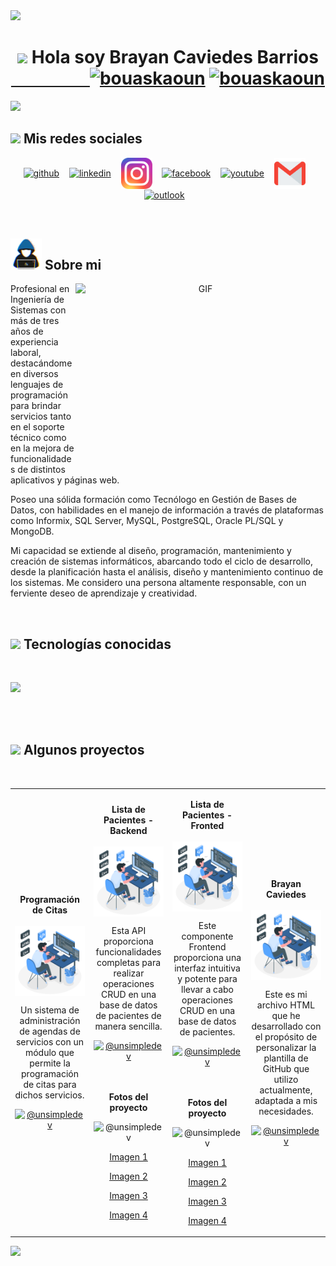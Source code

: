 <!--divisor horizontal-->
<img src="https://user-images.githubusercontent.com/73097560/115834477-dbab4500-a447-11eb-908a-139a6edaec5c.gif">

<!-------------------------------------------------------------------------------------------------------------------------------------------------------------------------------------------->

<div style="text-align: center;">
    <h1 style="text-align: center;"> <img src="https://media.giphy.com/media/hvRJCLFzcasrR4ia7z/giphy.gif" width="35">  Hola soy Brayan Caviedes Barrios
        <a href="https://github.com/BrayanCaviedes">
            &nbsp;&nbsp;&nbsp;&nbsp;&nbsp;&nbsp;&nbsp;&nbsp;&nbsp;&nbsp;&nbsp;&nbsp;&nbsp;&nbsp;&nbsp;&nbsp;&nbsp;&nbsp;&nbsp;<img src="https://komarev.com/ghpvc/?username=bouaskaoun&label=Profile%20views&color=0e75b6&style=flat" alt="bouaskaoun"/></a> 
        <a href="https://github.com/BrayanCaviedes">
            <img src="https://img.shields.io/github/followers/bouaskaoun?label=Followers" alt="bouaskaoun" /> <br>
        </a>
    </h1>
</div>

<img src="https://media.licdn.com/dms/image/C4D16AQFUyxfekWjHrw/profile-displaybackgroundimage-shrink_350_1400/0/1604078090624?e=1707350400&v=beta&t=6QEkctUD8IhvMt66vLQci6gtPCcpw4SUOsjzQS0Etyc">

<!-------------------------------------------------------------------------------------------------------------------------------------------------------------------------------------------->

## <picture><img src = "https://media.giphy.com/media/iY8CRBdQXODJSCERIr/giphy.gif" width = 50px></picture> **Mis redes sociales**

<p align="center">
    <a href="https://github.com/BrayanCaviedes" target="blank"><img align="center" src="https://cdn.jsdelivr.net/npm/simple-icons@3.0.1/icons/github.svg" alt="github" height="50" width="60" /></a> &nbsp;&nbsp;
    <a href="https://www.linkedin.com/in/brayancaviedes/" target="blank"><img align="center" src="https://user-images.githubusercontent.com/88904952/234979284-68c11d7f-1acc-4f0c-ac78-044e1037d7b0.png" alt="linkedin" height="50" width="50" /></a> &nbsp;&nbsp;
    <a href="https://www.instagram.com/brian.caviedes/" target="blank"><img align="center" src="https://github.com/tandpfun/skill-icons/blob/main/icons/Instagram.svg" alt="instagram" height="50" width="50" /></a> &nbsp;&nbsp;
    <a href="https://www.facebook.com/Caviedes08" target="blank"><img align="center" src="https://raw.githubusercontent.com/rahuldkjain/github-profile-readme-generator/master/src/images/icons/Social/facebook.svg" alt="facebook" height="50" width="50" /></a> &nbsp;&nbsp;
    <a href="https://www.youtube.com/@brayan6343" target="blank"><img align="center" src="https://upload.wikimedia.org/wikipedia/commons/thumb/4/4f/YouTube_social_white_squircle.svg/512px-YouTube_social_white_squircle.svg.png" alt="youtube" height="50" width="50" /></a> &nbsp;&nbsp;
    <a href="https://mail.google.com/mail/?view=cm&fs=1&to=caviedesbrayan@gmail.com" target="blank"><img align="center" src="https://github.com/SatYu26/SatYu26/blob/master/Assets/Gmail.svg" alt="gmail" height="50" width="50" /></a> &nbsp;&nbsp;
    <a href="mailto:brian.0892@hotmail.com" target="blank"><img align="center" src="https://upload.wikimedia.org/wikipedia/commons/d/df/Microsoft_Office_Outlook_%282018%E2%80%93present%29.svg" alt="outlook" height="50" width="50" /></a> &nbsp;&nbsp;
</p>

<!-------------------------------------------------------------------------------------------------------------------------------------------------------------------------------------------->

<br>

## <picture><img src = "https://github.com/0xAbdulKhalid/0xAbdulKhalid/raw/main/assets/mdImages/about_me.gif" width = 50px></picture> **Sobre mi**
<a target="_blank" align="center">
  <img align="right" top="500" height="300" width="400" alt="GIF" src="https://media.giphy.com/media/SWoSkN6DxTszqIKEqv/giphy.gif">
</a>

<!-- https://raw.githubusercontent.com/0xabdulkhalid/0xabdulkhalid/main/assets/mdImages/programming.svg -->


Profesional en Ingeniería de Sistemas con más de tres años de experiencia laboral, destacándome en diversos lenguajes de programación para brindar servicios tanto en el soporte técnico como en la mejora de funcionalidades de distintos aplicativos y páginas web. 

Poseo una sólida formación como Tecnólogo en Gestión de Bases de Datos, con habilidades en el manejo de información a través de plataformas como Informix, SQL Server, MySQL, PostgreSQL, Oracle PL/SQL y MongoDB.

Mi capacidad se extiende al diseño, programación, mantenimiento y creación de sistemas informáticos, abarcando todo el ciclo de desarrollo, desde la planificación hasta el análisis, diseño y mantenimiento continuo de los sistemas. Me considero una persona altamente responsable, con un ferviente deseo de aprendizaje y creatividad.

<!--
- 🔭 Trabaje en la empresa ALCANOS DE COLOMBIA S.A E.S.P
- 🌱 Actualmente estoy aprendiendo DESARROLLO WEB: HTML, CSS, BOOTSTRAP, JAVASCRIPT, JQUERY, PYTHON & DJANGO
- 👯 Busco colaborar en Proyectos con lenguaje C#
- 🤔 Estoy buscando ayuda con ...
- 💬 Pregúntame sobre ...
- 📫 Cómo contactarme: brian.0892@hotmail.com
- 😄 Pronombres: ...
- ⚡ Dato curioso: ... -->
  
<!-------------------------------------------------------------------------------------------------------------------------------------------------------------------------------------------->

<br>

## <img src="https://media2.giphy.com/media/QssGEmpkyEOhBCb7e1/giphy.gif?cid=ecf05e47a0n3gi1bfqntqmob8g9aid1oyj2wr3ds3mg700bl&rid=giphy.gif" width ="25"><b>  Tecnologías conocidas</b>
<br>



<!--tech stack icons-->
<p align="left">
  <a href="https://skillicons.dev/icons?i=cs,dotnet,php,angular,typescript,css,html,js,nodejs,postgresql,mysql,mongo,git,github,azure,postman,vscode,linux,windows" target="_blank">
    <img src="https://skillicons.dev/icons?i=cs,dotnet,php,angular,typescript,css,html,js,nodejs,postgresql,mysql,mongo,git,github,azure,postman,vscode,linux,windows" />
  </a>
</p>
<br>

<!-------------------------------------------------------------------------------------------------------------------------------------------------------------------------------------------->

<br>

## <img src="https://media.giphy.com/media/WFZvB7VIXBgiz3oDXE/giphy.gif" width ="25"><b>  Algunos proyectos</b>
<br>


<div id="proyectos">
<table align="left" >
<tr border="none">
  <td width="25%" align="center">   
    <p align="center">
        <strong>Programación de Citas</strong> <br>
        <a><br>
            <img align="center" width=100% src="https://raw.githubusercontent.com/0xabdulkhalid/0xabdulkhalid/main/assets/mdImages/programming.svg" alt="VIDEO" />
        </a>
    </p>
    <p align="center">
        Un sistema de administración de agendas de servicios con un módulo que permite la programación de citas para dichos servicios.
    </p>
    <p align="center">
        <a href="https://github.com/BrayanCaviedes/programacion_de_citas-Luegopago" target="blank">
            <img align="center" src="https://img.shields.io/badge/GitHub-100000?style=for-the-badge&logo=github&logoColor=white" alt="@unsimpledev" />
        </a>
    </p>      
    </p>
    <p align="center">
        <a href="https://github.com/BrayanCaviedes/programacion_de_citas-Luegopago" target="blank">
        </a>
    </p>  
</td>


    
<td width="25%" align="center">   
    <p align="center">
        <strong>Lista de Pacientes - Backend </strong> <br>
        <a><br>
            <img align="center" width=100% src="https://raw.githubusercontent.com/0xabdulkhalid/0xabdulkhalid/main/assets/mdImages/programming.svg" alt="VIDEO" />
        </a>
    </p>
    <p align="center">
        Esta API proporciona funcionalidades completas para realizar operaciones CRUD en una base de datos de pacientes de manera sencilla.
    </p>
    <p align="center">
        <a href="https://github.com/BrayanCaviedes/prueba_brayan_caviedes" target="blank">
            <img align="center" src="https://img.shields.io/badge/GitHub-100000?style=for-the-badge&logo=github&logoColor=white" alt="@unsimpledev" />
        </a>
    </p>       
         <p align="center"> <br> <br>
        <strong>Fotos del proyecto</strong> <br>
          <p align="center">
            <img align="center" src="https://usagif.com/wp-content/uploads/loading-80.gif" alt="@unsimpledev" />
     </p>  
             <a href="https://github.com/BrayanCaviedes/BrayanCaviedes/blob/main/1.jpg?raw=true" target="_blank">
                  <p>Imagen 1</p>
                </a>
                <a href="https://github.com/BrayanCaviedes/BrayanCaviedes/blob/main/2.jpg?raw=true" target="_blank">
                  <p>Imagen 2</p>
                </a>
                <a href="https://github.com/BrayanCaviedes/BrayanCaviedes/blob/main/3.jpg?raw=true" target="_blank">
                  <p>Imagen 3</p>
                </a>
                <a href="https://github.com/BrayanCaviedes/BrayanCaviedes/blob/main/4.jpg?raw=true" target="_blank">
                  <p>Imagen 4</p>
                </a>
</td>

  
  <td width="25%" align="center">   
    <p align="center">
        <strong>Lista de Pacientes - Fronted </strong> <br>
        <a><br>
            <img align="center" width=100% src="https://raw.githubusercontent.com/0xabdulkhalid/0xabdulkhalid/main/assets/mdImages/programming.svg" alt="VIDEO" />
        </a>
    </p>
    <p align="center">
        Este componente Frontend proporciona una interfaz intuitiva y potente para llevar a cabo operaciones CRUD en una base de datos de pacientes.
    </p>
    <p align="center">
        <a href="https://github.com/BrayanCaviedes/prueba_brayan_caviedes_FrontEnd" target="blank">
            <img align="center" src="https://img.shields.io/badge/GitHub-100000?style=for-the-badge&logo=github&logoColor=white" alt="@unsimpledev" />
        </a>
    </p>      
           <p align="center"> <br> <br>
        <strong>Fotos del proyecto</strong> <br>
          <p align="center">
            <img align="center" src="https://usagif.com/wp-content/uploads/loading-80.gif" alt="@unsimpledev" />
     </p>  
             <a href="https://github.com/BrayanCaviedes/BrayanCaviedes/blob/main/1.jpg?raw=true" target="_blank">
                  <p>Imagen 1</p>
                </a>
                <a href="https://github.com/BrayanCaviedes/BrayanCaviedes/blob/main/2.jpg?raw=true" target="_blank">
                  <p>Imagen 2</p>
                </a>
                <a href="https://github.com/BrayanCaviedes/BrayanCaviedes/blob/main/3.jpg?raw=true" target="_blank">
                  <p>Imagen 3</p>
                </a>
                <a href="https://github.com/BrayanCaviedes/BrayanCaviedes/blob/main/4.jpg?raw=true" target="_blank">
                  <p>Imagen 4</p>
                </a>
</td>

   <td width="25%" align="center">   
    <p align="center">
        <strong>Brayan Caviedes</strong> <br>
        <a><br>
            <img align="center" width=100% src="https://raw.githubusercontent.com/0xabdulkhalid/0xabdulkhalid/main/assets/mdImages/programming.svg" alt="VIDEO" />
        </a>
    </p>
    <p align="center">
        Este es mi archivo HTML que he desarrollado con el propósito de personalizar la plantilla de GitHub que utilizo actualmente, adaptada a mis necesidades.
    </p>
    <p align="center">
        <a href="https://github.com/BrayanCaviedes/BrayanCaviedes" target="blank">
            <img align="center" src="https://img.shields.io/badge/GitHub-100000?style=for-the-badge&logo=github&logoColor=white" alt="@unsimpledev" />
        </a>
    </p>       
</td>
  
</tr>
</table>
  </div>
<br>
<br><br>
<br>
<br><br><br>
<br><br>

<!-------------------------------------------------------------------------------------------------------------------------------------------------------------------------------------------->

<!--divisor horizontal-->
<img src="https://user-images.githubusercontent.com/73097560/115834477-dbab4500-a447-11eb-908a-139a6edaec5c.gif">
